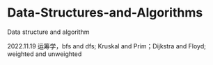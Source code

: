 # Data-Structures-and-Algorithms
Data structure and algorithm

2022.11.19 运筹学，bfs and dfs; Kruskal and Prim；Dijkstra and Floyd; weighted and unweighted 